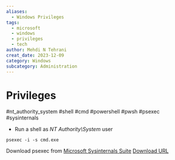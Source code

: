 ```yaml
---
aliases:
  - Windows Privileges
tags:
  - microsoft
  - windows
  - privileges
  - tech
author: Mehdi N Tehrani
creat_date: 2023-12-09
category: Windows
subcategory: Administration
---
```


# Privileges
#nt_authority_system #shell #cmd #powershell #pwsh #psexec #sysinternals 
- Run a shell as *NT Authority\System* user
```
psexec -i -s cmd.exe
```
Download psexec from [Microsoft Sysinternals Suite](https://download.sysinternals.com/files/SysinternalsSuite.zip)
[Download URL](https://learn.microsoft.com/en-us/sysinternals/downloads/sysinternals-suite)

